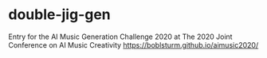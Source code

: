 # double-jig-gen
Entry for the AI Music Generation Challenge 2020 at The 2020 Joint Conference on AI Music Creativity https://boblsturm.github.io/aimusic2020/
